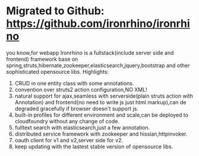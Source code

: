 # Migrated to Github: https://github.com/ironrhino/ironrhino #

you know,for webapp
Ironrhino is a fullstack(include server side and frontend) framework base on spring,struts,hibernate,zookeeper,elasticsearch,jquery,bootstrap and other sophisticated opensource libs.
Highlights:
  1. CRUD in one entity class with some annotations.
  1. convention over struts2 action configuration,NO XML!
  1. natural support for ajax,seamless with serverside(plain struts action with Annotation) and frontend(no need to write js just html markup),can de degraded gracefully if browser doesn't support js.
  1. built-in profiles for different environment and scale,can be deployed to cloudfoundry without any change of code.
  1. fulltext search with elasticsearch,just a few annotation.
  1. distributed service framework with zookeeper and hissian,httpinvoker.
  1. oauth client for v1 and v2,server side for v2.
  1. keep updating with the lastest stable version of opensource libs.